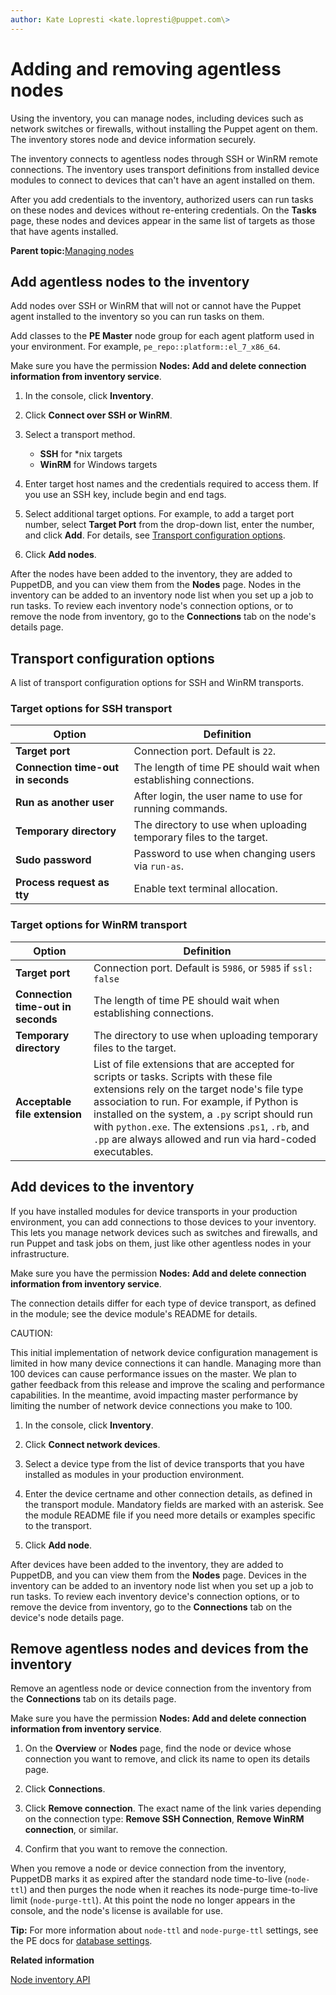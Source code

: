 ```yaml
---
author: Kate Lopresti <kate.lopresti@puppet.com\>
---
```


# Adding and removing agentless nodes

Using the inventory, you can manage nodes, including devices such as network switches or firewalls, without installing the Puppet agent on them. The inventory stores node and device information securely.

The inventory connects to agentless nodes through SSH or WinRM remote connections. The inventory uses transport definitions from installed device modules to connect to devices that can't have an agent installed on them.

After you add credentials to the inventory, authorized users can run tasks on these nodes and devices without re-entering credentials. On the **Tasks** page, these nodes and devices appear in the same list of targets as those that have agents installed.

**Parent topic:**[Managing nodes](managing_nodes.md)

## Add agentless nodes to the inventory

Add nodes over SSH or WinRM that will not or cannot have the Puppet agent installed to the inventory so you can run tasks on them.

Add classes to the **PE Master** node group for each agent platform used in your environment. For example, `pe_repo::platform::el_7_x86_64`.

Make sure you have the permission **Nodes: Add and delete connection information from inventory service**.

1.  In the console, click **Inventory**.

2.  Click **Connect over SSH or WinRM**.

3.  Select a transport method.

    -   **SSH** for \*nix targets
    -   **WinRM** for Windows targets
4.  Enter target host names and the credentials required to access them. If you use an SSH key, include begin and end tags.

5.  Select additional target options. For example, to add a target port number, select **Target Port** from the drop-down list, enter the number, and click **Add**. For details, see [Transport configuration options](adding_and_removing_nodes_inventory.md#).

6.  Click **Add nodes**.


After the nodes have been added to the inventory, they are added to PuppetDB, and you can view them from the **Nodes** page. Nodes in the inventory can be added to an inventory node list when you set up a job to run tasks. To review each inventory node's connection options, or to remove the node from inventory, go to the **Connections** tab on the node's details page.

## Transport configuration options

A list of transport configuration options for SSH and WinRM transports.

### Target options for SSH transport

|Option|Definition|
|------|----------|
|**Target port**|Connection port. Default is `22`.|
|**Connection time-out in seconds**|The length of time PE should wait when establishing connections.|
|**Run as another user**|After login, the user name to use for running commands.|
|**Temporary directory**|The directory to use when uploading temporary files to the target.|
|**Sudo password**|Password to use when changing users via `run-as`.|
|**Process request as tty**|Enable text terminal allocation.|

### Target options for WinRM transport

|Option|Definition|
|------|----------|
|**Target port**|Connection port. Default is `5986`, or `5985` if `ssl: false`|
|**Connection time-out in seconds**|The length of time PE should wait when establishing connections.|
|**Temporary directory**|The directory to use when uploading temporary files to the target.|
|**Acceptable file extension**|List of file extensions that are accepted for scripts or tasks. Scripts with these file extensions rely on the target node's file type association to run. For example, if Python is installed on the system, a `.py` script should run with `python.exe`. The extensions .`ps1`, `.rb`, and `.pp` are always allowed and run via hard-coded executables.|

## Add devices to the inventory

If you have installed modules for device transports in your production environment, you can add connections to those devices to your inventory. This lets you manage network devices such as switches and firewalls, and run Puppet and task jobs on them, just like other agentless nodes in your infrastructure.

Make sure you have the permission **Nodes: Add and delete connection information from inventory service**.

The connection details differ for each type of device transport, as defined in the module; see the device module's README for details.

CAUTION:

This initial implementation of network device configuration management is limited in how many device connections it can handle. Managing more than 100 devices can cause performance issues on the master. We plan to gather feedback from this release and improve the scaling and performance capabilities. In the meantime, avoid impacting master performance by limiting the number of network device connections you make to 100.

1.  In the console, click **Inventory**.

2.  Click **Connect network devices**.

3.  Select a device type from the list of device transports that you have installed as modules in your production environment.

4.  Enter the device certname and other connection details, as defined in the transport module. Mandatory fields are marked with an asterisk. See the module README file if you need more details or examples specific to the transport.

5.  Click **Add node**.


After devices have been added to the inventory, they are added to PuppetDB, and you can view them from the **Nodes** page. Devices in the inventory can be added to an inventory node list when you set up a job to run tasks. To review each inventory device's connection options, or to remove the device from inventory, go to the **Connections** tab on the device's node details page.

## Remove agentless nodes and devices from the inventory

Remove an agentless node or device connection from the inventory from the **Connections** tab on its details page.

Make sure you have the permission **Nodes: Add and delete connection information from inventory service**.

1.  On the **Overview** or **Nodes** page, find the node or device whose connection you want to remove, and click its name to open its details page.

2.  Click **Connections**.

3.  Click **Remove connection**. The exact name of the link varies depending on the connection type: **Remove SSH Connection**, **Remove WinRM connection**, or similar.

4.  Confirm that you want to remove the connection.


When you remove a node or device connection from the inventory, PuppetDB marks it as expired after the standard node time-to-live \(`node-ttl`\) and then purges the node when it reaches its node-purge time-to-live limit \(`node-purge-ttl`\). At this point the node no longer appears in the console, and the node's license is available for use.

**Tip:** For more information about `node-ttl` and `node-purge-ttl` settings, see the PE docs for [database settings](https://puppet.com/docs/puppetdb/latest/configure.html#database-settings).

**Related information**  


[Node inventory API](node_inventory_api.md#)

